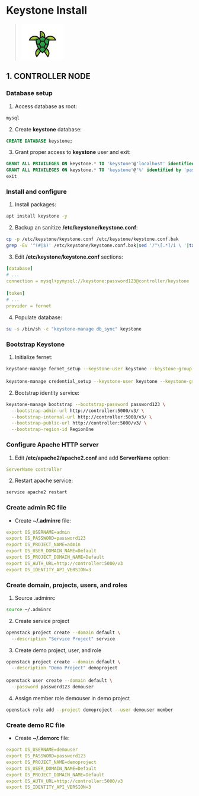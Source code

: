 # Keystone Install

> ![Keystone logo](/images/keystone.png)

## 1. CONTROLLER NODE

### Database setup

1. Access database as root:

```bash
mysql
```

2. Create **keystone** database:

```sql
CREATE DATABASE keystone;
```

3. Grant proper access to **keystone** user and exit:

```sql
GRANT ALL PRIVILEGES ON keystone.* TO 'keystone'@'localhost' identified by 'password123';
GRANT ALL PRIVILEGES ON keystone.* TO 'keystone'@'%' identified by 'password123';
exit
```

### Install and configure

1. Install packages:

```bash
apt install keystone -y
```

2. Backup an sanitize **/etc/keystone/keystone.conf**:

```bash
cp -p /etc/keystone/keystone.conf /etc/keystone/keystone.conf.bak
grep -Ev '^(#|$)' /etc/keystone/keystone.conf.bak|sed '/^\[.*]/i \ '|tail -n +2 > /etc/keystone/keystone.conf
```

3. Edit **/etc/keystone/keystone.conf** sections:

```yaml
[database]
# ...
connection = mysql+pymysql://keystone:password123@controller/keystone

[token]
# ...
provider = fernet
```

4. Populate database:

```bash
su -s /bin/sh -c "keystone-manage db_sync" keystone
```

### Bootstrap Keystone

1. Initialize fernet:

```bash
keystone-manage fernet_setup --keystone-user keystone --keystone-group keystone

keystone-manage credential_setup --keystone-user keystone --keystone-group keystone
```

2. Bootstrap identity service:

```bash
keystone-manage bootstrap --bootstrap-password password123 \
  --bootstrap-admin-url http://controller:5000/v3/ \
  --bootstrap-internal-url http://controller:5000/v3/ \
  --bootstrap-public-url http://controller:5000/v3/ \
  --bootstrap-region-id RegionOne
```

### Configure Apache HTTP server

1. Edit **/etc/apache2/apache2.conf** and add **ServerName** option:

```yaml
ServerName controller
```

2. Restart apache service:

```bash
service apache2 restart
```

### Create admin RC file

* Create **~/.adminrc** file:

```yaml
export OS_USERNAME=admin
export OS_PASSWORD=password123
export OS_PROJECT_NAME=admin
export OS_USER_DOMAIN_NAME=Default
export OS_PROJECT_DOMAIN_NAME=Default
export OS_AUTH_URL=http://controller:5000/v3
export OS_IDENTITY_API_VERSION=3
```

### Create domain, projects, users, and roles

1. Source .adminrc

```bash
source ~/.adminrc
```

2. Create service project

```bash
openstack project create --domain default \
  --description "Service Project" service
```

3. Create demo project, user, and role

```bash
openstack project create --domain default \
  --description "Demo Project" demoproject

openstack user create --domain default \
  --password password123 demouser
```

4. Assign member role demouser in demo project

```bash
openstack role add --project demoproject --user demouser member
```

### Create demo RC file

* Create **~/.demorc** file:

```yaml
export OS_USERNAME=demouser
export OS_PASSWORD=password123
export OS_PROJECT_NAME=demoproject
export OS_USER_DOMAIN_NAME=Default
export OS_PROJECT_DOMAIN_NAME=Default
export OS_AUTH_URL=http://controller:5000/v3
export OS_IDENTITY_API_VERSION=3
```